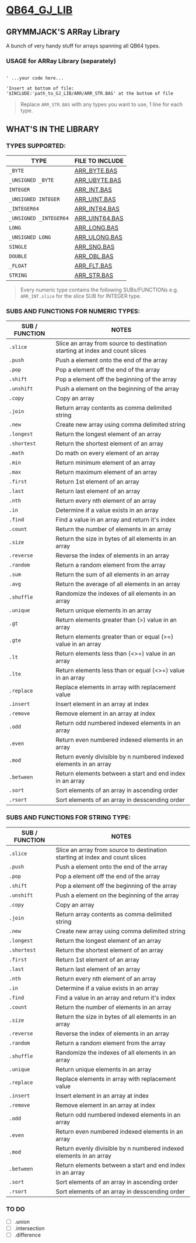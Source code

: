 # [QB64_GJ_LIB](../README.md)
## GRYMMJACK'S ARRay Library

A bunch of very handy stuff for arrays spanning all QB64 types.

### USAGE for ARRay Library (separately)
```basic

' ...your code here...

'Insert at bottom of file: 
'$INCLUDE:'path_to_GJ_LIB/ARR/ARR_STR.BAS' at the bottom of file
```

> Replace `ARR_STR.BAS` with any types you want to use, 1 line for each type.


## WHAT'S IN THE LIBRARY

### TYPES SUPPORTED:
| TYPE | FILE TO INCLUDE |
|------|-----------------|
| `_BYTE` | [ARR_BYTE.BAS](ARR_BYTE.BAS) |
| `_UNSIGNED _BYTE` | [ARR_UBYTE.BAS](ARR_UBYTE.BAS) |
| `INTEGER` | [ARR_INT.BAS](ARR_INT.BAS) |
| `_UNSIGNED INTEGER` | [ARR_UINT.BAS](ARR_UINT.BAS) |
| `_INTEGER64` | [ARR_INT64.BAS](ARR_INT64.BAS) |
| `_UNSIGNED _INTEGER64` | [ARR_UINT64.BAS](ARR_UINT64.BAS) |
| `LONG` | [ARR_LONG.BAS](ARR_LONG.BAS) |
| `_UNSIGNED LONG` | [ARR_ULONG.BAS](ARR_ULONG.BAS) |
| `SINGLE` | [ARR_SNG.BAS](ARR_SNG.BAS) |
| `DOUBLE` | [ARR_DBL.BAS](ARR_DBL.BAS) |
| `_FLOAT` | [ARR_FLT.BAS](ARR_FLT.BAS) |
| `STRING` | [ARR_STR.BAS](ARR_STR.BAS) |

> Every numeric type contains the following SUBs/FUNCTIONs
> e.g. `ARR_INT.slice` for the slice SUB for INTEGER type.

### SUBS AND FUNCTIONS FOR NUMERIC TYPES:
| SUB / FUNCTION | NOTES |
|----------------|-------|
| `.slice` | Slice an array from source to destination starting at index and count slices |
| `.push` | Push a element onto the end of the array |
| `.pop` | Pop a element off the end of the array |
| `.shift` | Pop a element off the beginning of the array |
| `.unshift` | Push a element on the beginning of the array |
| `.copy` | Copy an array |
| `.join` | Return array contents as comma delimited string |
| `.new` | Create new array using comma delimited string |
| `.longest` | Return the longest element of an array |
| `.shortest` | Return the shortest element of an array |
| `.math` | Do math on every element of an array |
| `.min` | Return minimum element of an array |
| `.max` | Return maximum element of an array |
| `.first` | Return 1st element of an array |
| `.last` | Return last element of an array |
| `.nth` | Return every nth element of an array |
| `.in` | Determine if a value exists in an array |
| `.find` | Find a value in an array and return it's index |
| `.count` | Return the number of elements in an array |
| `.size` | Return the size in bytes of all elements in an array |
| `.reverse` | Reverse the index of elements in an array |
| `.random` | Return a random element from the array |
| `.sum` | Return the sum of all elements in an array |
| `.avg` | Return the average of all elements in an array |
| `.shuffle` | Randomize the indexes of all elements in an array |
| `.unique` | Return unique elements in an array |
| `.gt` | Return elements greater than (>) value in an array |
| `.gte` | Return elements greater than or equal (>=) value in an array |
| `.lt` | Return elements less than (<>=) value in an array |
| `.lte` | Return elements less than or equal (<>=) value in an array |
| `.replace` | Replace elements in array with replacement value |
| `.insert` | Insert element in an array at index |
| `.remove` | Remove element in an array at index |
| `.odd` | Return odd numbered indexed elements in an array |
| `.even` | Return even numbered indexed elements in an array |
| `.mod` | Return evenly divisible by n numbered indexed elements in an array |
| `.between` | Return elements between a start and end index in an array |
| `.sort` | Sort elements of an array in ascending order |
| `.rsort` | Sort elements of an array in desscending order |

### SUBS AND FUNCTIONS FOR STRING TYPE:
| SUB / FUNCTION | NOTES |
|----------------|-------|
| `.slice` | Slice an array from source to destination starting at index and count slices |
| `.push` | Push a element onto the end of the array |
| `.pop` | Pop a element off the end of the array |
| `.shift` | Pop a element off the beginning of the array |
| `.unshift` | Push a element on the beginning of the array |
| `.copy` | Copy an array |
| `.join` | Return array contents as comma delimited string |
| `.new` | Create new array using comma delimited string |
| `.longest` | Return the longest element of an array |
| `.shortest` | Return the shortest element of an array |
| `.first` | Return 1st element of an array |
| `.last` | Return last element of an array |
| `.nth` | Return every nth element of an array |
| `.in` | Determine if a value exists in an array |
| `.find` | Find a value in an array and return it's index |
| `.count` | Return the number of elements in an array |
| `.size` | Return the size in bytes of all elements in an array |
| `.reverse` | Reverse the index of elements in an array |
| `.random` | Return a random element from the array |
| `.shuffle` | Randomize the indexes of all elements in an array |
| `.unique` | Return unique elements in an array |
| `.replace` | Replace elements in array with replacement value |
| `.insert` | Insert element in an array at index |
| `.remove` | Remove element in an array at index |
| `.odd` | Return odd numbered indexed elements in an array |
| `.even` | Return even numbered indexed elements in an array |
| `.mod` | Return evenly divisible by n numbered indexed elements in an array |
| `.between` | Return elements between a start and end index in an array |
| `.sort` | Sort elements of an array in ascending order |
| `.rsort` | Sort elements of an array in desscending order |


### TO DO
- [ ] .union
- [ ] .intersection
- [ ] .difference